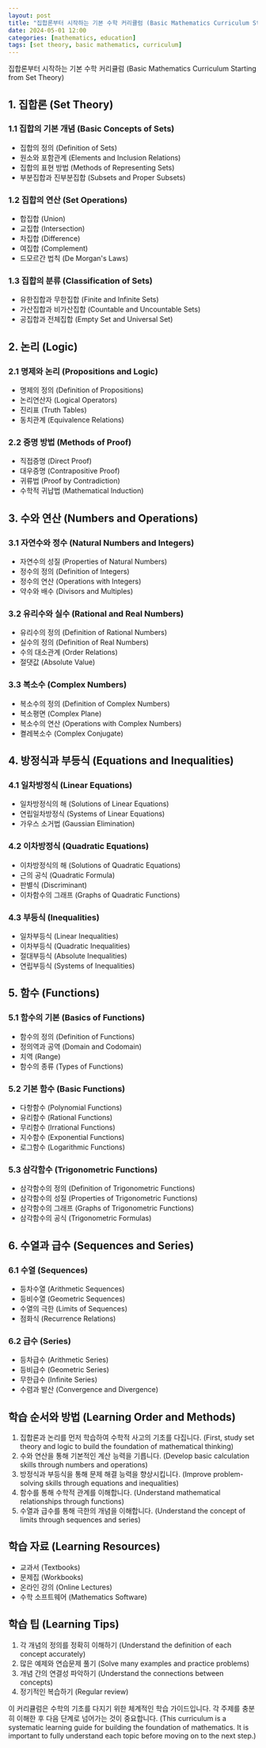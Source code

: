 ```yaml
---
layout: post
title: "집합론부터 시작하는 기본 수학 커리큘럼 (Basic Mathematics Curriculum Starting from Set Theory)"
date: 2024-05-01 12:00
categories: [mathematics, education]
tags: [set theory, basic mathematics, curriculum]
---
```


집합론부터 시작하는 기본 수학 커리큘럼 (Basic Mathematics Curriculum Starting from Set Theory)

## 1. 집합론 (Set Theory)
### 1.1 집합의 기본 개념 (Basic Concepts of Sets)
- 집합의 정의 (Definition of Sets)
- 원소와 포함관계 (Elements and Inclusion Relations)
- 집합의 표현 방법 (Methods of Representing Sets)
- 부분집합과 진부분집합 (Subsets and Proper Subsets)

### 1.2 집합의 연산 (Set Operations)
- 합집합 (Union)
- 교집합 (Intersection)
- 차집합 (Difference)
- 여집합 (Complement)
- 드모르간 법칙 (De Morgan's Laws)

### 1.3 집합의 분류 (Classification of Sets)
- 유한집합과 무한집합 (Finite and Infinite Sets)
- 가산집합과 비가산집합 (Countable and Uncountable Sets)
- 공집합과 전체집합 (Empty Set and Universal Set)

## 2. 논리 (Logic)
### 2.1 명제와 논리 (Propositions and Logic)
- 명제의 정의 (Definition of Propositions)
- 논리연산자 (Logical Operators)
- 진리표 (Truth Tables)
- 동치관계 (Equivalence Relations)

### 2.2 증명 방법 (Methods of Proof)
- 직접증명 (Direct Proof)
- 대우증명 (Contrapositive Proof)
- 귀류법 (Proof by Contradiction)
- 수학적 귀납법 (Mathematical Induction)

## 3. 수와 연산 (Numbers and Operations)
### 3.1 자연수와 정수 (Natural Numbers and Integers)
- 자연수의 성질 (Properties of Natural Numbers)
- 정수의 정의 (Definition of Integers)
- 정수의 연산 (Operations with Integers)
- 약수와 배수 (Divisors and Multiples)

### 3.2 유리수와 실수 (Rational and Real Numbers)
- 유리수의 정의 (Definition of Rational Numbers)
- 실수의 정의 (Definition of Real Numbers)
- 수의 대소관계 (Order Relations)
- 절댓값 (Absolute Value)

### 3.3 복소수 (Complex Numbers)
- 복소수의 정의 (Definition of Complex Numbers)
- 복소평면 (Complex Plane)
- 복소수의 연산 (Operations with Complex Numbers)
- 켤레복소수 (Complex Conjugate)

## 4. 방정식과 부등식 (Equations and Inequalities)
### 4.1 일차방정식 (Linear Equations)
- 일차방정식의 해 (Solutions of Linear Equations)
- 연립일차방정식 (Systems of Linear Equations)
- 가우스 소거법 (Gaussian Elimination)

### 4.2 이차방정식 (Quadratic Equations)
- 이차방정식의 해 (Solutions of Quadratic Equations)
- 근의 공식 (Quadratic Formula)
- 판별식 (Discriminant)
- 이차함수의 그래프 (Graphs of Quadratic Functions)

### 4.3 부등식 (Inequalities)
- 일차부등식 (Linear Inequalities)
- 이차부등식 (Quadratic Inequalities)
- 절대부등식 (Absolute Inequalities)
- 연립부등식 (Systems of Inequalities)

## 5. 함수 (Functions)
### 5.1 함수의 기본 (Basics of Functions)
- 함수의 정의 (Definition of Functions)
- 정의역과 공역 (Domain and Codomain)
- 치역 (Range)
- 함수의 종류 (Types of Functions)

### 5.2 기본 함수 (Basic Functions)
- 다항함수 (Polynomial Functions)
- 유리함수 (Rational Functions)
- 무리함수 (Irrational Functions)
- 지수함수 (Exponential Functions)
- 로그함수 (Logarithmic Functions)

### 5.3 삼각함수 (Trigonometric Functions)
- 삼각함수의 정의 (Definition of Trigonometric Functions)
- 삼각함수의 성질 (Properties of Trigonometric Functions)
- 삼각함수의 그래프 (Graphs of Trigonometric Functions)
- 삼각함수의 공식 (Trigonometric Formulas)

## 6. 수열과 급수 (Sequences and Series)
### 6.1 수열 (Sequences)
- 등차수열 (Arithmetic Sequences)
- 등비수열 (Geometric Sequences)
- 수열의 극한 (Limits of Sequences)
- 점화식 (Recurrence Relations)

### 6.2 급수 (Series)
- 등차급수 (Arithmetic Series)
- 등비급수 (Geometric Series)
- 무한급수 (Infinite Series)
- 수렴과 발산 (Convergence and Divergence)

## 학습 순서와 방법 (Learning Order and Methods)
1. 집합론과 논리를 먼저 학습하여 수학적 사고의 기초를 다집니다. (First, study set theory and logic to build the foundation of mathematical thinking)
2. 수와 연산을 통해 기본적인 계산 능력을 기릅니다. (Develop basic calculation skills through numbers and operations)
3. 방정식과 부등식을 통해 문제 해결 능력을 향상시킵니다. (Improve problem-solving skills through equations and inequalities)
4. 함수를 통해 수학적 관계를 이해합니다. (Understand mathematical relationships through functions)
5. 수열과 급수를 통해 극한의 개념을 이해합니다. (Understand the concept of limits through sequences and series)

## 학습 자료 (Learning Resources)
- 교과서 (Textbooks)
- 문제집 (Workbooks)
- 온라인 강의 (Online Lectures)
- 수학 소프트웨어 (Mathematics Software)

## 학습 팁 (Learning Tips)
1. 각 개념의 정의를 정확히 이해하기 (Understand the definition of each concept accurately)
2. 많은 예제와 연습문제 풀기 (Solve many examples and practice problems)
3. 개념 간의 연결성 파악하기 (Understand the connections between concepts)
4. 정기적인 복습하기 (Regular review)

이 커리큘럼은 수학의 기초를 다지기 위한 체계적인 학습 가이드입니다. 각 주제를 충분히 이해한 후 다음 단계로 넘어가는 것이 중요합니다.
(This curriculum is a systematic learning guide for building the foundation of mathematics. It is important to fully understand each topic before moving on to the next step.) 